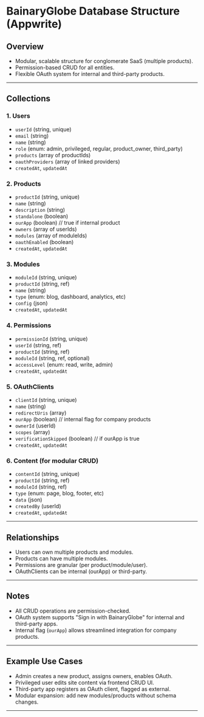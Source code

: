 # BainaryGlobe Database Structure (Appwrite)

## Overview
- Modular, scalable structure for conglomerate SaaS (multiple products).
- Permission-based CRUD for all entities.
- Flexible OAuth system for internal and third-party products.

---

## Collections

### 1. Users
- `userId` (string, unique)
- `email` (string)
- `name` (string)
- `role` (enum: admin, privileged, regular, product_owner, third_party)
- `products` (array of productIds)
- `oauthProviders` (array of linked providers)
- `createdAt`, `updatedAt`

### 2. Products
- `productId` (string, unique)
- `name` (string)
- `description` (string)
- `standalone` (boolean)
- `ourApp` (boolean) // true if internal product
- `owners` (array of userIds)
- `modules` (array of moduleIds)
- `oauthEnabled` (boolean)
- `createdAt`, `updatedAt`

### 3. Modules
- `moduleId` (string, unique)
- `productId` (string, ref)
- `name` (string)
- `type` (enum: blog, dashboard, analytics, etc)
- `config` (json)
- `createdAt`, `updatedAt`

### 4. Permissions
- `permissionId` (string, unique)
- `userId` (string, ref)
- `productId` (string, ref)
- `moduleId` (string, ref, optional)
- `accessLevel` (enum: read, write, admin)
- `createdAt`, `updatedAt`

### 5. OAuthClients
- `clientId` (string, unique)
- `name` (string)
- `redirectUris` (array)
- `ourApp` (boolean) // internal flag for company products
- `ownerId` (userId)
- `scopes` (array)
- `verificationSkipped` (boolean) // if ourApp is true
- `createdAt`, `updatedAt`

### 6. Content (for modular CRUD)
- `contentId` (string, unique)
- `productId` (string, ref)
- `moduleId` (string, ref)
- `type` (enum: page, blog, footer, etc)
- `data` (json)
- `createdBy` (userId)
- `createdAt`, `updatedAt`

---

## Relationships
- Users can own multiple products and modules.
- Products can have multiple modules.
- Permissions are granular (per product/module/user).
- OAuthClients can be internal (ourApp) or third-party.

---

## Notes
- All CRUD operations are permission-checked.
- OAuth system supports "Sign in with BainaryGlobe" for internal and third-party apps.
- Internal flag (`ourApp`) allows streamlined integration for company products.

---

## Example Use Cases
- Admin creates a new product, assigns owners, enables OAuth.
- Privileged user edits site content via frontend CRUD UI.
- Third-party app registers as OAuth client, flagged as external.
- Modular expansion: add new modules/products without schema changes.

---
